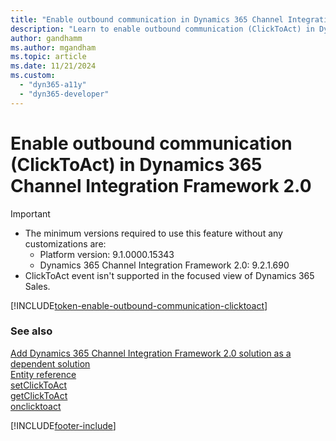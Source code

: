 ```yaml
---
title: "Enable outbound communication in Dynamics 365 Channel Integration Framework 2.0 | MicrosoftDocs"
description: "Learn to enable outbound communication (ClickToAct) in Dynamics 365 Channel Integration Framework 2.0."
author: gandhamm 
ms.author: mgandham
ms.topic: article
ms.date: 11/21/2024
ms.custom: 
  - "dyn365-a11y"
  - "dyn365-developer"
---
```


# Enable outbound communication (ClickToAct) in Dynamics 365 Channel Integration Framework 2.0

> [!IMPORTANT]
> - The minimum versions required to use this feature without any customizations are:
>    -	Platform version: 9.1.0000.15343
>    -	Dynamics 365 Channel Integration Framework 2.0: 9.2.1.690
> - ClickToAct event isn't supported in the focused view of Dynamics 365 Sales.

[!INCLUDE[token-enable-outbound-communication-clicktoact](../../shared/token-enable-outbound-communication-clicktoact.md)]

### See also

[Add Dynamics 365 Channel Integration Framework 2.0 solution as a dependent solution](../../v1/administer/add-cif-solution-dependent-solution.md)  
[Entity reference](../develop/reference/entities-attributes/msdyn_channelprovider.md)  
[setClickToAct](../../v1/develop/reference/microsoft-ciframework/setClickToAct.md)  
[getClickToAct](../../v1/develop/reference/microsoft-ciframework/getClickToAct.md)  
[onclicktoact](../../v1/develop/reference/events/onclicktoact.md)  

[!INCLUDE[footer-include](../../../includes/footer-banner.md)]
